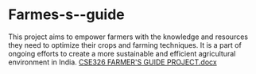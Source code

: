 # Farmes-s--guide
This project aims to empower farmers with the knowledge and resources they need to optimize their crops and farming techniques. It is a part of ongoing efforts to create a more sustainable and efficient agricultural environment in India.
[CSE326  FARMER'S GUIDE PROJECT.docx](https://github.com/user-attachments/files/17784143/CSE326.FARMER.S.GUIDE.PROJECT.docx)
